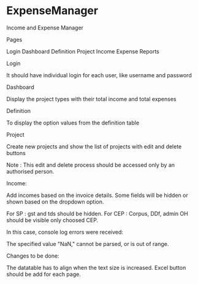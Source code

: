 # ExpenseManager

Income and Expense Manager


Pages

Login
Dashboard
Definition
Project
Income
Expense
Reports

Login

It should have individual login for each user, like username and password


Dashboard

Display the project types with their total income and total expenses

Definition

To display the option values from the definition table 

Project

Create new projects and show the list of projects with edit and delete buttons

Note : This edit and delete process should be accessed only by an authorised person.


Income:

Add incomes based on the invoice details. Some fields will be hidden or shown based on the dropdown option.

For SP : gst and tds should be hidden.
For CEP : Corpus, DDf, admin OH should be visible only choosed CEP.

In this case, console log errors were received:

The specified value "NaN," cannot be parsed, or is out of range. 

Changes to be done:

The datatable has to align when the text size is increased.
Excel button should be add for each page.

